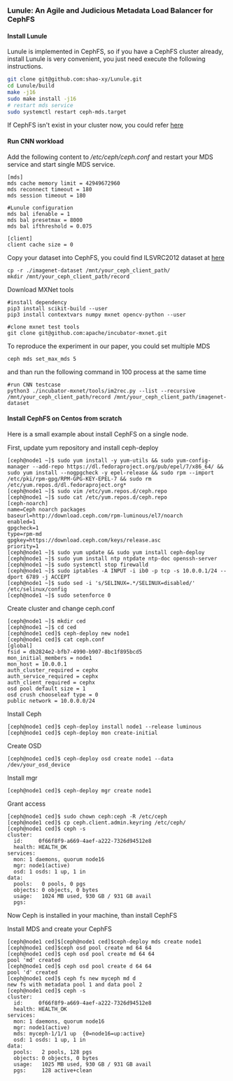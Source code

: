### **Lunule: An Agile and Judicious Metadata Load Balancer for CephFS**

#### Install Lunule

Lunule is implemented in CephFS, so if you have a CephFS cluster already, install Lunule is very convenient, you just need execute the following instructions.

```bash
git clone git@github.com:shao-xy/Lunule.git
cd Lunule/build
make -j16
sudo make install -j16
# restart mds service
sudo systemctl restart ceph-mds.target
```

If CephFS isn't exist in your cluster now, you could refer [here](#install_ceph)

#### Run CNN workload

Add the following content to */etc/ceph/ceph.conf* and restart your MDS service and start single MDS service.

```
[mds]
mds cache memory limit = 42949672960
mds reconnect timeout = 180
mds session timeout = 180

#Lunule configuration
mds bal ifenable = 1
mds bal presetmax = 8000
mds bal ifthreshold = 0.075

[client]
client cache size = 0
```

Copy your dataset into CephFS, you could find ILSVRC2012 dataset at [here](https://image-net.org/download.php) 

```
cp -r ./imagenet-dataset /mnt/your_ceph_client_path/
mkdir /mnt/your_ceph_client_path/record
```

Download MXNet tools

```
#install dependency
pip3 install scikit-build --user
pip3 install contextvars numpy mxnet opencv-python --user

#clone mxnet test tools
git clone git@github.com:apache/incubator-mxnet.git
```

 To reproduce the experiment in our paper, you could set multiple MDS 

```
ceph mds set_max_mds 5
```

and than run the following command in 100 process at the same time

```
#run CNN testcase
python3 ./incubator-mxnet/tools/im2rec.py --list --recursive /mnt/your_ceph_client_path/record /mnt/your_ceph_client_path/imagenet-dataset
```

#### <span id="install_ceph">Install CephFS on Centos from scratch</span>

Here is a small example about install CephFS on a single node.

First, update yum repository and install ceph-deploy

```
[ceph@node1 ~]$ sudo yum install -y yum-utils && sudo yum-config-manager --add-repo https://dl.fedoraproject.org/pub/epel/7/x86_64/ && sudo yum install --nogpgcheck -y epel-release && sudo rpm --import /etc/pki/rpm-gpg/RPM-GPG-KEY-EPEL-7 && sudo rm /etc/yum.repos.d/dl.fedoraproject.org*
[ceph@node1 ~]$ sudo vim /etc/yum.repos.d/ceph.repo
[ceph@node1 ~]$ sudo cat /etc/yum.repos.d/ceph.repo
[ceph-noarch]
name=Ceph noarch packages
baseurl=http://download.ceph.com/rpm-luminous/el7/noarch
enabled=1
gpgcheck=1
type=rpm-md
gpgkey=https://download.ceph.com/keys/release.asc
priority=1
[ceph@node1 ~]$ sudo yum update && sudo yum install ceph-deploy
[ceph@node1 ~]$ sudo yum install ntp ntpdate ntp-doc openssh-server
[ceph@node1 ~]$ sudo systemctl stop firewalld
[ceph@node1 ~]$ sudo iptables -A INPUT -i ib0 -p tcp -s 10.0.0.1/24 --dport 6789 -j ACCEPT
[ceph@node1 ~]$ sudo sed -i 's/SELINUX=.*/SELINUX=disabled/' /etc/selinux/config
[ceph@node1 ~]$ sudo setenforce 0
```

Create cluster and change ceph.conf

```
[ceph@node1 ~]$ mkdir ced
[ceph@node1 ~]$ cd ced
[ceph@node1 ced]$ ceph-deploy new node1
[ceph@node1 ced]$ cat ceph.conf
[global]
fsid = db2824e2-bfb7-4990-b907-8bc1f895bcd5
mon_initial_members = node1
mon_host = 10.0.0.1
auth_cluster_required = cephx
auth_service_required = cephx
auth_client_required = cephx
osd pool default size = 1
osd crush chooseleaf type = 0
public network = 10.0.0.0/24
```

Install Ceph

```
[ceph@node1 ced]$ ceph-deploy install node1 --release luminous
[ceph@node1 ced]$ ceph-deploy mon create-initial
```

Create OSD

```
[ceph@node1 ced]$ ceph-deploy osd create node1 --data /dev/your_osd_device
```

Install mgr

```
[ceph@node1 ced]$ ceph-deploy mgr create node1
```

Grant access

```
[ceph@node1 ced]$ sudo chown ceph:ceph -R /etc/ceph
[ceph@node1 ced]$ cp ceph.client.admin.keyring /etc/ceph/
[ceph@node1 ced]$ ceph -s
cluster:
  id:     0f66f8f9-a669-4aef-a222-7326d94512e8
  health: HEALTH_OK
services:
  mon: 1 daemons, quorum node16
  mgr: node1(active)
  osd: 1 osds: 1 up, 1 in
data:
  pools:   0 pools, 0 pgs
  objects: 0 objects, 0 bytes
  usage:   1024 MB used, 930 GB / 931 GB avail
  pgs:
```

Now Ceph is installed in your machine, than install CephFS

Install MDS and create your CephFS

```
[ceph@node1 ced]$[ceph@node1 ced]$ceph-deploy mds create node1
[ceph@node1 ced]$ceph osd pool create md 64 64
[ceph@node1 ced]$ ceph osd pool create md 64 64
pool 'md' created
[ceph@node1 ced]$ ceph osd pool create d 64 64
pool 'd' created
[ceph@node1 ced]$ ceph fs new myceph md d
new fs with metadata pool 1 and data pool 2
[ceph@node1 ced]$ ceph -s
cluster:
  id:     0f66f8f9-a669-4aef-a222-7326d94512e8
  health: HEALTH_OK
services:
  mon: 1 daemons, quorum node16
  mgr: node1(active)
  mds: myceph-1/1/1 up  {0=node16=up:active}
  osd: 1 osds: 1 up, 1 in
data:
  pools:   2 pools, 128 pgs
  objects: 0 objects, 0 bytes
  usage:   1025 MB used, 930 GB / 931 GB avail
  pgs:     128 active+clean
```

